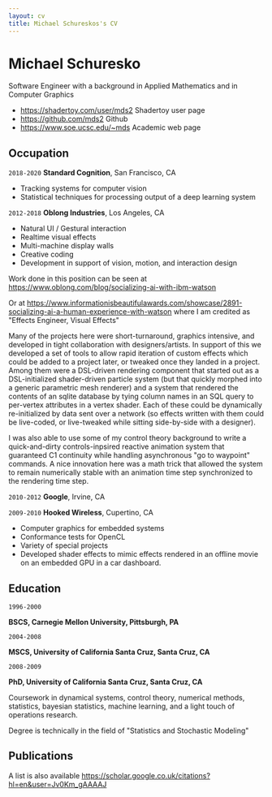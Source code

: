 ```yaml
---
layout: cv
title: Michael Schureskos's CV
---
```

# Michael Schuresko
Software Engineer with a background in Applied Mathematics and in
Computer Graphics

* <https://shadertoy.com/user/mds2> Shadertoy user page
* <https://github.com/mds2> Github
* <https://www.soe.ucsc.edu/~mds> Academic web page







## Occupation

`2018-2020`
__Standard Cognition__, San Francisco, CA

- Tracking systems for computer vision
- Statistical techniques for processing output of a deep learning system

`2012-2018`
__Oblong Industries__, Los Angeles, CA

- Natural UI / Gestural interaction
- Realtime visual effects
- Multi-machine display walls
- Creative coding
- Development in support of vision, motion, and interaction design

Work done in this position can be seen at
https://www.oblong.com/blog/socializing-ai-with-ibm-watson

Or at
https://www.informationisbeautifulawards.com/showcase/2891-socializing-ai-a-human-experience-with-watson
where I am credited as "Effects Engineer, Visual Effects"

Many of the projects here were short-turnaround, graphics intensive, and
developed in tight collaboration with designers/artists.  In support of this
we developed a set of tools to allow rapid iteration of custom effects which
could be added to a project later, or tweaked once they landed in a project.
Among them were a DSL-driven rendering component that started out as a
DSL-initialized shader-driven particle system (but that quickly morphed into
a generic parametric mesh renderer) and a system that rendered the contents
of an sqlite database by tying column names in an SQL query to per-vertex
attributes in a vertex shader.  Each of these could be dynamically
re-initialized by data sent over a network (so effects written with them
could be live-coded, or live-tweaked while sitting side-by-side with a
designer).

I was also able to use some of my control theory background to write a
quick-and-dirty controls-inpsired reactive animation system that guaranteed
C1 continuity while handling asynchronous "go to waypoint" commands.
A nice innovation here was a math trick that allowed the system to remain
numerically stable with an animation time step synchronized to the rendering
time step.


`2010-2012`
__Google__, Irvine, CA

`2009-2010`
__Hooked Wireless__, Cupertino, CA

- Computer graphics for embedded systems
- Conformance tests for OpenCL
- Variety of special projects
- Developed shader effects to mimic effects rendered in an offline movie
on an embedded GPU in a car dashboard.



## Education

`1996-2000`

__BSCS, Carnegie Mellon University, Pittsburgh, PA__

`2004-2008`

__MSCS, University of California Santa Cruz, Santa Cruz, CA__

`2008-2009`

__PhD, University of California Santa Cruz, Santa Cruz, CA__

Coursework in dynamical systems, control theory, numerical methods,
statistics, bayesian statistics, machine learning, and a light touch of
operations research.

Degree is technically in the field of "Statistics and Stochastic Modeling"

## Publications

A list is also available <https://scholar.google.co.uk/citations?hl=en&user=Jv0Km_gAAAAJ>



<!-- ### Footer

Last updated: Oct 2020 -->


